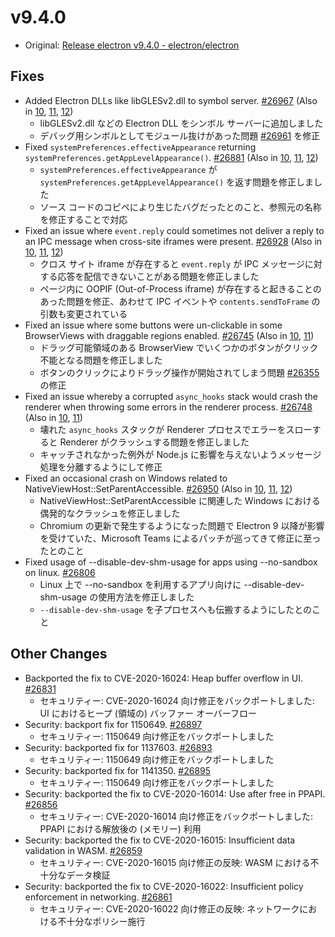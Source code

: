 # v9.4.0

- Original: [Release electron v9.4.0 - electron/electron](https://github.com/electron/electron/releases/tag/v9.4.0)

## Fixes

- Added Electron DLLs like libGLESv2.dll to symbol server. [#26967](https://github.com/electron/electron/pull/26967) (Also in [10](https://github.com/electron/electron/pull/26964), [11](https://github.com/electron/electron/pull/26965), [12](https://github.com/electron/electron/pull/26966))
  - libGLESv2.dll などの Electron DLL をシンボル サーバーに追加しました
  - デバッグ用シンボルとしてモジュール抜けがあった問題 [#26961](https://github.com/electron/electron/issues/26961) を修正
- Fixed `systemPreferences.effectiveAppearance` returning `systemPreferences.getAppLevelAppearance()`. [#26881](https://github.com/electron/electron/pull/26881) (Also in [10](https://github.com/electron/electron/pull/26882), [11](https://github.com/electron/electron/pull/26878), [12](https://github.com/electron/electron/pull/26879))
  - `systemPreferences.effectiveAppearance` が `systemPreferences.getAppLevelAppearance()` を返す問題を修正しました
  - ソース コードのコピペにより生じたバグだったとのこと、参照元の名称を修正することで対応
- Fixed an issue where `event.reply` could sometimes not deliver a reply to an IPC message when cross-site iframes were present. [#26928](https://github.com/electron/electron/pull/26928) (Also in [10](https://github.com/electron/electron/pull/26927), [11](https://github.com/electron/electron/pull/26926), [12](https://github.com/electron/electron/pull/26925))
  - クロス サイト iframe が存在すると `event.reply` が IPC メッセージに対する応答を配信できないことがある問題を修正しました
  - ページ内に OOPIF (Out-of-Process iframe) が存在すると起きることのあった問題を修正、あわせて IPC イベントや `contents.sendToFrame` の引数も変更されている
- Fixed an issue where some buttons were un-clickable in some BrowserViews with draggable regions enabled. [#26745](https://github.com/electron/electron/pull/26745) (Also in [10](https://github.com/electron/electron/pull/26744), [11](https://github.com/electron/electron/pull/26528))
  - ドラッグ可能領域のある BrowserView でいくつかのボタンがクリック不能となる問題を修正しました
  - ボタンのクリックによりドラッグ操作が開始されてしまう問題 [#26355](https://github.com/electron/electron/issues/26355) の修正
- Fixed an issue whereby a corrupted `async_hooks` stack would crash the renderer when throwing some errors in the renderer process. [#26748](https://github.com/electron/electron/pull/26748) (Also in [10](https://github.com/electron/electron/pull/26747), [11](https://github.com/electron/electron/pull/26424))
  - 壊れた `async_hooks` スタックが Renderer プロセスでエラーをスローすると Renderer がクラッシュする問題を修正しました
  - キャッチされなかった例外が Node.js に影響を与えないようメッセージ処理を分離するようにして修正
- Fixed an occasional crash on Windows related to NativeViewHost::SetParentAccessible. [#26950](https://github.com/electron/electron/pull/26950) (Also in [10](https://github.com/electron/electron/pull/26949), [11](https://github.com/electron/electron/pull/26951), [12](https://github.com/electron/electron/pull/26952))
  - NativeViewHost::SetParentAccessible に関連した Windows における偶発的なクラッシュを修正しました
  - Chromium の更新で発生するようになった問題で Electron 9 以降が影響を受けていた、Microsoft Teams によるパッチが巡ってきて修正に至ったとのこと
- Fixed usage of --disable-dev-shm-usage for apps using --no-sandbox on linux. [#26806](https://github.com/electron/electron/pull/26806)
  - Linux 上で --no-sandbox を利用するアプリ向けに --disable-dev-shm-usage の使用方法を修正しました
  - `--disable-dev-shm-usage` を子プロセスへも伝搬するようにしたとのこと

## Other Changes

- Backported the fix to CVE-2020-16024: Heap buffer overflow in UI. [#26831](https://github.com/electron/electron/pull/26831)
  - セキュリティー: CVE-2020-16024 向け修正をバックポートしました: UI におけるヒープ (領域の) バッファー オーバーフロー
- Security: backport fix for 1150649. [#26897](https://github.com/electron/electron/pull/26897)
  - セキュリティー: 1150649 向け修正をバックポートしました
- Security: backported fix for 1137603. [#26893](https://github.com/electron/electron/pull/26893)
  - セキュリティー: 1150649 向け修正をバックポートしました
- Security: backported fix for 1141350. [#26895](https://github.com/electron/electron/pull/26895)
  - セキュリティー: 1150649 向け修正をバックポートしました
- Security: backported the fix to CVE-2020-16014: Use after free in PPAPI. [#26856](https://github.com/electron/electron/pull/26856)
  - セキュリティー: CVE-2020-16014 向け修正をバックポートしました: PPAPI における解放後の (メモリー) 利用
- Security: backported the fix to CVE-2020-16015: Insufficient data validation in WASM. [#26859](https://github.com/electron/electron/pull/26859)
  - セキュリティー: CVE-2020-16015 向け修正の反映: WASM における不十分なデータ検証
- Security: backported the fix to CVE-2020-16022: Insufficient policy enforcement in networking. [#26861](https://github.com/electron/electron/pull/26861)
  - セキュリティー: CVE-2020-16022 向け修正の反映: ネットワークにおける不十分なポリシー施行
